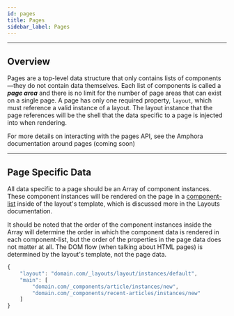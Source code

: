 ```yaml
---
id: pages
title: Pages
sidebar_label: Pages
---
```

---

## Overview
Pages are a top-level data structure that only contains lists of components—they do not contain data themselves. Each list of components is called a ***page area*** and there is no limit for the number of page areas that can exist on a single page. A page has only one required property, `layout`, which must reference a valid instance of a layout. The layout instance that the page references will be the shell that the data specific to a page is injected into when rendering.

For more details on interacting with the pages API, see the Amphora documentation around pages (coming soon)

---

## Page Specific Data
All data specific to a page should be an Array of component instances. These component instances will be rendered on the page in a [component-list](https://docs.clayplatform.com/clay-kiln/docs/manipulating-components#component-lists)  inside of the layout's template, which is discussed more in the Layouts documentation.

It should be noted that the order of the component instances inside the Array will determine the order in which the component data is rendered in each component-list, but the order of the properties in the page data does not matter at all. The DOM flow (when talking about HTML pages) is determined by the layout's template, not the page data.

```js
{
    "layout": "domain.com/_layouts/layout/instances/default",
    "main": [
        "domain.com/_components/article/instances/new",
        "domain.com/_components/recent-articles/instances/new"
    ]
}
```

